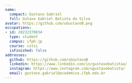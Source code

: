```yaml
---
name:
  compact: Gustavo Gabriel
  full: Gutavo Gabriel Batista da Silva
avatar: https://github.com/uGustavoB.png
occupations:
- id: 20232370034
  type: student
  campus: ifpb-jp
  course: cstsi
  isFinished: false
addresses:
  github: https://github.com/uGustavoB
  linkedin: https://www.linkedin.com/in/gustavobatistaa/
  instagram: https://www.instagram.com/ugustavobatista/
  email: gustavo.gabriel@academico.ifpb.edu.br
---
```


